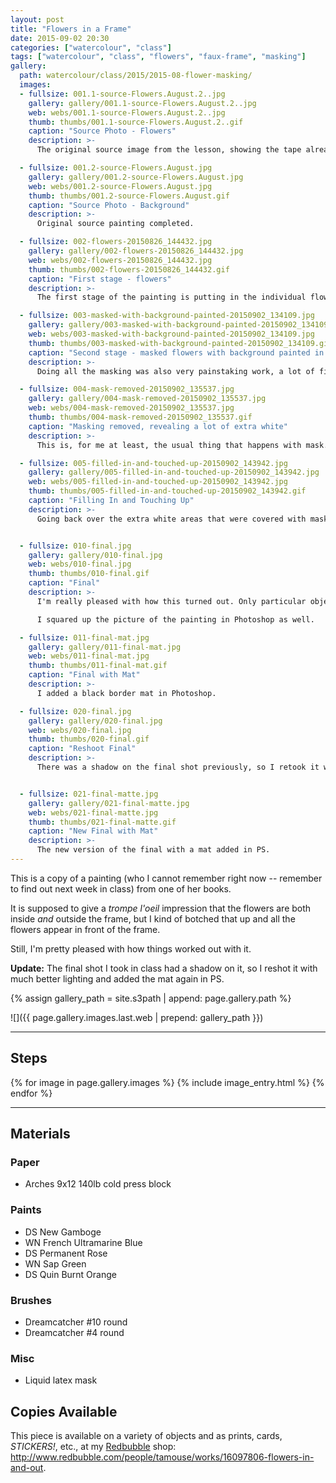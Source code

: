 ```yaml
---
layout: post
title: "Flowers in a Frame"
date: 2015-09-02 20:30
categories: ["watercolour", "class"]
tags: ["watercolour", "class", "flowers", "faux-frame", "masking"]
gallery:
  path: watercolour/class/2015/2015-08-flower-masking/
  images:
  - fullsize: 001.1-source-Flowers.August.2..jpg
    gallery: gallery/001.1-source-Flowers.August.2..jpg
    web: webs/001.1-source-Flowers.August.2..jpg
    thumb: thumbs/001.1-source-Flowers.August.2..gif
    caption: "Source Photo - Flowers"
    description: >-
      The original source image from the lesson, showing the tape already in place to frame the background.

  - fullsize: 001.2-source-Flowers.August.jpg
    gallery: gallery/001.2-source-Flowers.August.jpg
    web: webs/001.2-source-Flowers.August.jpg
    thumb: thumbs/001.2-source-Flowers.August.gif
    caption: "Source Photo - Background"
    description: >-
      Original source painting completed.

  - fullsize: 002-flowers-20150826_144432.jpg
    gallery: gallery/002-flowers-20150826_144432.jpg
    web: webs/002-flowers-20150826_144432.jpg
    thumb: thumbs/002-flowers-20150826_144432.gif
    caption: "First stage - flowers"
    description: >-
      The first stage of the painting is putting in the individual flowers. This was a lot of fine work, but still a lot of fun.

  - fullsize: 003-masked-with-background-painted-20150902_134109.jpg
    gallery: gallery/003-masked-with-background-painted-20150902_134109.jpg
    web: webs/003-masked-with-background-painted-20150902_134109.jpg
    thumb: thumbs/003-masked-with-background-painted-20150902_134109.gif
    caption: "Second stage - masked flowers with background painted in."
    description: >-
      Doing all the masking was also very painstaking work, a lot of fine detail with the liquid mask, which is kind of hard to work with. It doesn't flow at all, and it is really hard to get a fine line with it.

  - fullsize: 004-mask-removed-20150902_135537.jpg
    gallery: gallery/004-mask-removed-20150902_135537.jpg
    web: webs/004-mask-removed-20150902_135537.jpg
    thumb: thumbs/004-mask-removed-20150902_135537.gif
    caption: "Masking removed, revealing a lot of extra white"
    description: >-
      This is, for me at least, the usual thing that happens with mask. There is more covered space than I originally intended. Still, I'm pleased with how the overall painting is coming along.

  - fullsize: 005-filled-in-and-touched-up-20150902_143942.jpg
    gallery: gallery/005-filled-in-and-touched-up-20150902_143942.jpg
    web: webs/005-filled-in-and-touched-up-20150902_143942.jpg
    thumb: thumbs/005-filled-in-and-touched-up-20150902_143942.gif
    caption: "Filling In and Touching Up"
    description: >-
      Going back over the extra white areas that were covered with mask now to fill them in, connect the painting elements together and not leave anything done.


  - fullsize: 010-final.jpg
    gallery: gallery/010-final.jpg
    web: webs/010-final.jpg
    thumb: thumbs/010-final.gif
    caption: "Final"
    description: >-
      I'm really pleased with how this turned out. Only particular objections I have is that it's mainly the same value (level of dark/medium/light) and probably would have more interest had that varied more.

      I squared up the picture of the painting in Photoshop as well.

  - fullsize: 011-final-mat.jpg
    gallery: gallery/011-final-mat.jpg
    web: webs/011-final-mat.jpg
    thumb: thumbs/011-final-mat.gif
    caption: "Final with Mat"
    description: >-
      I added a black border mat in Photoshop.

  - fullsize: 020-final.jpg
    gallery: gallery/020-final.jpg
    web: webs/020-final.jpg
    thumb: thumbs/020-final.gif
    caption: "Reshoot Final"
    description: >-
      There was a shadow on the final shot previously, so I retook it with better lighting. There is nothing different about the painting, just a better photo. :)


  - fullsize: 021-final-matte.jpg
    gallery: gallery/021-final-matte.jpg
    web: webs/021-final-matte.jpg
    thumb: thumbs/021-final-matte.gif
    caption: "New Final with Mat"
    description: >-
      The new version of the final with a mat added in PS.
---
```

This is a copy of a painting (who I cannot remember right now -- remember to find out next week in class) from one of her books.

It is supposed to give a *trompe l'oeil* impression that the flowers are both inside *and* outside the frame, but I kind of botched that up and all the flowers appear in front of the frame.

Still, I'm pretty pleased with how things worked out with it.

**Update:** The final shot I took in class had a shadow on it, so I reshot it with much better lighting and added the mat again in PS.

{% assign gallery_path = site.s3path | append: page.gallery.path %}

![]({{ page.gallery.images.last.web | prepend: gallery_path }})

*******

## Steps

{% for image in page.gallery.images %}
{% include image_entry.html %}
{% endfor %}


*******

## Materials

### Paper

* Arches 9x12 140lb cold press block

### Paints

* DS New Gamboge
* WN French Ultramarine Blue
* DS Permanent Rose
* WN Sap Green
* DS Quin Burnt Orange

### Brushes

* Dreamcatcher #10 round
* Dreamcatcher #4 round

### Misc

* Liquid latex mask


## Copies Available

This piece is available on a variety of objects and as prints, cards, *STICKERS!*, etc., at my [Redbubble](http://www.redbubble.com) shop: <http://www.redbubble.com/people/tamouse/works/16097806-flowers-in-and-out>.

